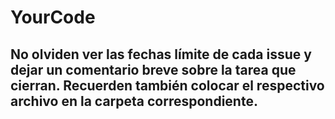 # YourCode
## No olviden ver las fechas límite de cada issue y dejar un comentario breve sobre la tarea que cierran. Recuerden también colocar el respectivo archivo en la carpeta correspondiente.
